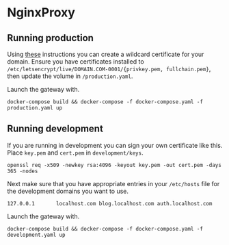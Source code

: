 # NginxProxy

## Running production

Using [these](https://certbot.eff.org/lets-encrypt/debianbuster-nginx) instructions you can create a wildcard certificate for your domain.
Ensure you have certificates installed to `/etc/letsencrypt/live/DOMAIN.COM-0001/{privkey.pem, fullchain.pem}`, then update the volume in `/production.yaml`.

Launch the gateway with.

```none
docker-compose build && docker-compose -f docker-compose.yaml -f production.yaml up
```

## Running development

If you are running in development you can sign your own certificate like this. Place `key.pem` and `cert.pem` in `development/keys`.

```none
openssl req -x509 -newkey rsa:4096 -keyout key.pem -out cert.pem -days 365 -nodes
```

Next make sure that you have appropriate entries in your `/etc/hosts` file for the development domains you want to use.

```none
127.0.0.1       localhost.com blog.localhost.com auth.localhost.com
```

Launch the gateway with.

```none
docker-compose build && docker-compose -f docker-compose.yaml -f development.yaml up
```
